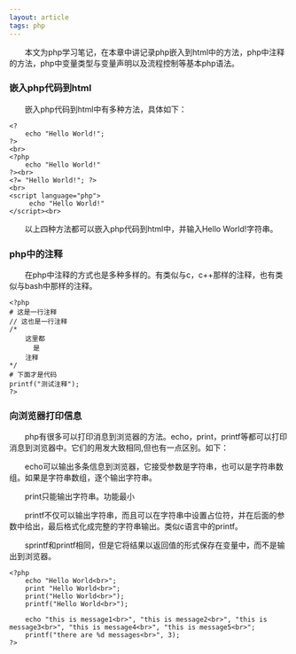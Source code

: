 ```yaml
---
layout: article
tags: php
---
```

&emsp;&emsp;本文为php学习笔记，在本章中讲记录php嵌入到html中的方法，php中注释的方法，php中变量类型与变量声明以及流程控制等基本php语法。

### 嵌入php代码到html

&emsp;&emsp;嵌入php代码到html中有多种方法，具体如下：

```
<?
    echo "Hello World!";
?>
<br>
<?php
    echo "Hello World!"
?><br>
<?= "Hello World!"; ?>
<br>
<script language="php">
     echo "Hello World!"
</script><br>
```
&emsp;&emsp;以上四种方法都可以嵌入php代码到html中，并输入Hello World!字符串。

### php中的注释
&emsp;&emsp;在php中注释的方式也是多种多样的。有类似与c，c++那样的注释，也有类似与bash中那样的注释。

```
<?php
# 这是一行注释
// 这也是一行注释
/*
    这里都
      是
    注释
*/
# 下面才是代码
printf("测试注释");
?>    
```

### 向浏览器打印信息

&emsp;&emsp;php有很多可以打印消息到浏览器的方法。echo，print，printf等都可以打印消息到浏览器中。它们的用发大致相同,但也有一点区别。如下：

&emsp;&emsp;echo可以输出多条信息到浏览器，它接受参数是字符串，也可以是字符串数组。如果是字符串数组，逐个输出字符串。

&emsp;&emsp;print只能输出字符串。功能最小

&emsp;&emsp;printf不仅可以输出字符串，而且可以在字符串中设置占位符，并在后面的参数中给出，最后格式化成完整的字符串输出。类似c语言中的printf。

&emsp;&emsp;sprintf和printf相同，但是它将结果以返回值的形式保存在变量中，而不是输出到浏览器。

```
<?php
    echo "Hello World<br>";
    print "Hello World<br>";
    print("Hello World<br>");
    printf("Hello World<br>");

    echo "this is message1<br>", "this is message2<br>", "this is message3<br>", "this is message4<br>", "this is message5<br>";
    printf("there are %d messages<br>", 3);
?>
```
